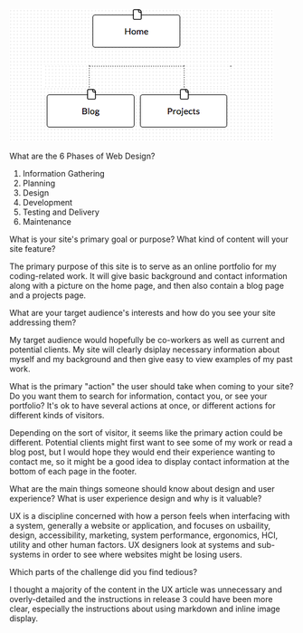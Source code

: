 ![Click Here](/week-2/imgs/site-map.png)

What are the 6 Phases of Web Design?

1. Information Gathering
2. Planning
3. Design
4. Development
5. Testing and Delivery
6. Maintenance

What is your site's primary goal or purpose? What kind of content will your site feature?

The primary purpose of this site is to serve as an online portfolio for my coding-related work.  It will give basic background and contact information along with a picture on the home page, and then also contain a blog page and a projects page.

What are your target audience's interests and how do you see your site addressing them?

My target audience would hopefully be co-workers as well as current and potential clients.  My site will clearly dsiplay necessary information about myself and my background and then give easy to view examples of my past work.

What is the primary "action" the user should take when coming to your site? Do you want them to search for information, contact you, or see your portfolio? It's ok to have several actions at once, or different actions for different kinds of visitors.

Depending on the sort of visitor, it seems like the primary action could be different.  Potential clients might first want to see some of my work or read a blog post, but I would hope they would end their experience wanting to contact me, so it might be a good idea to display contact information at the bottom of each page in the footer.

What are the main things someone should know about design and user experience?  What is user experience design and why is it valuable?

UX is a discipline concerned with how a person feels when interfacing with a system, generally a website or application, and focuses on usbaility, design, accessibility, marketing, system performance, ergonomics, HCI, utility and other human factors.  UX designers look at systems and sub-systems in order to see where websites might be losing users.

Which parts of the challenge did you find tedious?

I thought a majority of the content in the UX article was unnecessary and overly-detailed and the instructions in release 3 could have been more clear, especially the instructions about using markdown and inline image display.